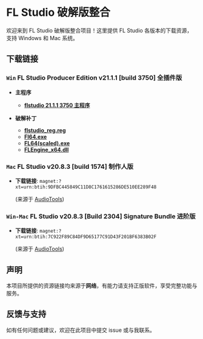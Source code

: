 # FL Studio 破解版整合

欢迎来到 FL Studio 破解版整合项目！这里提供 FL Studio 各版本的下载资源，支持 Windows 和 Mac 系统。

## 下载链接

### `Win`  **FL Studio Producer Edition v21.1.1 [build 3750] 全插件版**

- **主程序**
  - [**flstudio 21.1.1 3750 主程序**](https://www.mediafire.com/file/6vm3uuhd9uf3ppb/flstudio_win64_21.1.1.3750.exe/file)
  
- **破解补丁**
  - [**flstudio_reg.reg**](https://www.mediafire.com/file/231mgbogwmf4tfs/FLStudio_reg.reg/file)
  - [**Fl64.exe**](https://www.mediafire.com/file/k2c8qt37bp4tkzv/FL64.exe/file)
  - [**FL64(scaled).exe**](https://www.mediafire.com/file/9dy4bnbkdoyj2bb/FL64+(scaled).exe/file)
  - [**FLEngine_x64.dll**](https://www.mediafire.com/file/22w0wwo4tdal55b/FLEngine_x64.dll/file)

### `Mac`  **FL Studio v20.8.3 [build 1574] 制作人版**

- **下载链接**: `magnet:?xt=urn:btih:9DFBC445849C11D8C1761615286DE510EE289F48`  

  (来源于 [AudioTools](https://audiotools.in/2021/11/09/flstudio-v20-8-3-1574-macos-12/))

### `Win-Mac`  **FL Studio v20.8.3 [Build 2304] Signature Bundle 进阶版**

- **下载链接**: `magnet:?xt=urn:btih:7C922F89C84DF9D65177C91D43F201BF6383B02F`

  (来源于 [AudioTools](https://audiotools.in/2021/08/05/flstudio-v20-8-3-2304-win-mac/))

## 声明

本项目所提供的资源链接均来源于**网络**，有能力请支持正版软件，享受完整功能与服务。

## 反馈与支持

如有任何问题或建议，欢迎在此项目中提交 issue 或与我联系。
